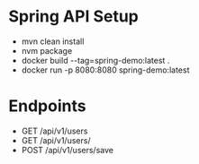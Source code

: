 # Spring API Setup

- mvn clean install 
- nvm package 
- docker build --tag=spring-demo:latest . 
- docker run -p 8080:8080 spring-demo:latest

# Endpoints 

- GET /api/v1/users
- GET /api/v1/users/<id>
- POST /api/v1/users/save
